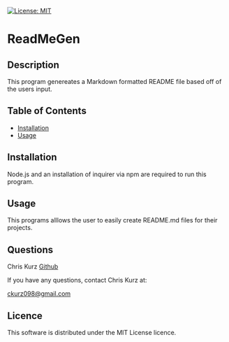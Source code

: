 [![License: MIT](https://img.shields.io/badge/License-MIT-yellow.svg)](https://opensource.org/licenses/MIT)


# ReadMeGen

## Description
This program genereates a Markdown formatted README file based off of the users input.


## Table of Contents  
    
* [Installation](#installation)
* [Usage](#usage)


## Installation
Node.js and an installation of inquirer via npm are required to run this program.
         

## Usage
This programs alllows the user to easily create README.md files for their projects.
           
## Questions
Chris Kurz              [Github](https://github.com/chriskurz098)

If you have any questions, contact Chris Kurz at:

[ckurz098@gmail.com](mailto:ckurz098@gmail.com)




## Licence
This software is distributed under the MIT License licence.
